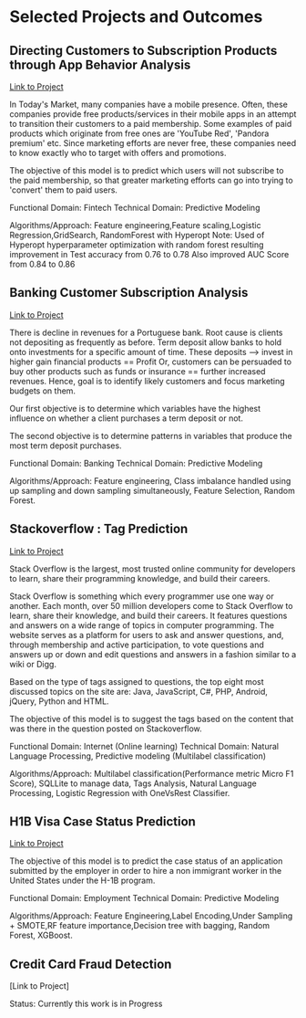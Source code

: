 Selected Projects and Outcomes
==============================
## Directing Customers to Subscription Products through App Behavior Analysis

[Link to Project](https://github.com/August-Leo/Directing_Customers_Subscription)

In Today's Market, many companies have a mobile presence. Often, these companies provide free products/services in their mobile apps in an attempt to transition their customers to a paid membership. Some examples of paid products which originate from free ones are 'YouTube Red', 'Pandora premium' etc. Since marketing efforts are never free, these companies need to know exactly who to target with offers and promotions.

The objective of this model is to predict which users will not subscribe to the paid membership, so that greater marketing efforts can go into trying to 'convert' them to paid users. 

Functional Domain: Fintech
Technical Domain: Predictive Modeling

Algorithms/Approach: Feature engineering,Feature scaling,Logistic Regression,GridSearch, RandomForest with Hyperopt
Note: Used of Hyperopt hyperparameter optimization with random forest resulting improvement in Test accuracy from 0.76 to 0.78
      Also improved AUC Score from 0.84 to 0.86

## Banking Customer Subscription Analysis

[Link to Project](https://github.com/August-Leo/Banking_Customer_Subscription_Analysis)

There is decline in revenues for a Portuguese bank. Root cause is clients not depositing as frequently as before. Term deposit allow banks to hold onto investments for a specific amount of time. These deposits --> invest in higher gain financial products == Profit Or, customers can be persuaded to buy other products such as funds or insurance == further increased revenues. Hence, goal is to identify likely customers and focus marketing budgets on them.  

Our first objective is to determine which variables have the highest influence on whether a client purchases a term deposit or not.

The second objective is to determine patterns in variables that produce the most term deposit purchases.

Functional Domain: Banking
Technical Domain: Predictive Modeling

Algorithms/Approach: Feature engineering, Class imbalance handled using up sampling and down sampling simultaneously, Feature Selection, Random Forest.


## Stackoverflow : Tag Prediction

[Link to Project](https://github.com/August-Leo/Stackoverflow_Tag_Prediction)

Stack Overflow is the largest, most trusted online community for developers to learn, share their programming knowledge, and build their careers.

Stack Overflow is something which every programmer use one way or another. Each month, over 50 million developers come to Stack Overflow to learn, share their knowledge, and build their careers. It features questions and answers on a wide range of topics in computer programming. The website serves as a platform for users to ask and answer questions, and, through membership and active participation, to vote questions and answers up or down and edit questions and answers in a fashion similar to a wiki or Digg. 

Based on the type of tags assigned to questions, the top eight most discussed topics on the site are: Java, JavaScript, C#, PHP, Android, jQuery, Python and HTML. 

The objective of this model is to suggest the tags based on the content that was there in the question posted on Stackoverflow.

Functional Domain: Internet (Online learning)
Technical Domain: Natural Language Processing, Predictive modeling (Multilabel classification)

Algorithms/Approach: Multilabel classification(Performance metric Micro F1 Score), SQLLite to manage data, Tags Analysis, Natural Language Processing, Logistic Regression with OneVsRest Classifier.


## H1B Visa Case Status Prediction

[Link to Project](https://github.com/August-Leo/H1B_Visa_Case_Status_Prediction)
 

The objective of this model is to predict the case status of an application submitted by the employer in order to hire a non immigrant worker in the United States under the H-1B program.

Functional Domain: Employment
Technical Domain: Predictive Modeling

Algorithms/Approach: Feature Engineering,Label Encoding,Under Sampling + SMOTE,RF feature importance,Decision tree with bagging, Random Forest, XGBoost.


## Credit Card Fraud Detection

[Link to Project]

Status: Currently this work is in Progress

